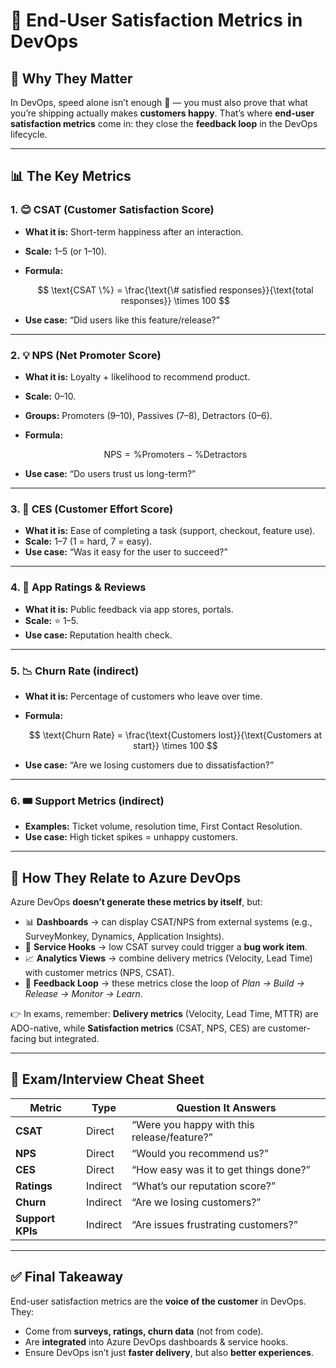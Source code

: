 # 🌟 End-User Satisfaction Metrics in DevOps

## 🎯 Why They Matter

In DevOps, speed alone isn’t enough 🚀 — you must also prove that what you’re shipping actually makes **customers happy**.
That’s where **end-user satisfaction metrics** come in: they close the **feedback loop** in the DevOps lifecycle.

---

## 📊 The Key Metrics

### 1. 😊 CSAT (Customer Satisfaction Score)

- **What it is:** Short-term happiness after an interaction.
- **Scale:** 1–5 (or 1–10).
- **Formula:**

  $$
  \text{CSAT \%} = \frac{\text{\# satisfied responses}}{\text{total responses}} \times 100
  $$

- **Use case:** “Did users like this feature/release?”

---

### 2. 💡 NPS (Net Promoter Score)

- **What it is:** Loyalty + likelihood to recommend product.
- **Scale:** 0–10.
- **Groups:** Promoters (9–10), Passives (7–8), Detractors (0–6).
- **Formula:**

  $$
  \text{NPS} = \% \text{Promoters} - \% \text{Detractors}
  $$

- **Use case:** “Do users trust us long-term?”

---

### 3. 🔁 CES (Customer Effort Score)

- **What it is:** Ease of completing a task (support, checkout, feature use).
- **Scale:** 1–7 (1 = hard, 7 = easy).
- **Use case:** “Was it easy for the user to succeed?”

---

### 4. 📲 App Ratings & Reviews

- **What it is:** Public feedback via app stores, portals.
- **Scale:** ⭐ 1–5.
- **Use case:** Reputation health check.

---

### 5. 📉 Churn Rate (indirect)

- **What it is:** Percentage of customers who leave over time.
- **Formula:**

  $$
  \text{Churn Rate} = \frac{\text{Customers lost}}{\text{Customers at start}} \times 100
  $$

- **Use case:** “Are we losing customers due to dissatisfaction?”

---

### 6. 🎟️ Support Metrics (indirect)

- **Examples:** Ticket volume, resolution time, First Contact Resolution.
- **Use case:** High ticket spikes = unhappy customers.

---

## 🔗 How They Relate to Azure DevOps

Azure DevOps **doesn’t generate these metrics by itself**, but:

- 📊 **Dashboards** → can display CSAT/NPS from external systems (e.g., SurveyMonkey, Dynamics, Application Insights).
- 🔔 **Service Hooks** → low CSAT survey could trigger a **bug work item**.
- 📈 **Analytics Views** → combine delivery metrics (Velocity, Lead Time) with customer metrics (NPS, CSAT).
- 🔄 **Feedback Loop** → these metrics close the loop of _Plan → Build → Release → Monitor → Learn_.

👉 In exams, remember: **Delivery metrics** (Velocity, Lead Time, MTTR) are ADO-native,
while **Satisfaction metrics** (CSAT, NPS, CES) are customer-facing but integrated.

---

## 🧠 Exam/Interview Cheat Sheet

| Metric           | Type     | Question It Answers                         |
| ---------------- | -------- | ------------------------------------------- |
| **CSAT**         | Direct   | “Were you happy with this release/feature?” |
| **NPS**          | Direct   | “Would you recommend us?”                   |
| **CES**          | Direct   | “How easy was it to get things done?”       |
| **Ratings**      | Indirect | “What’s our reputation score?”              |
| **Churn**        | Indirect | “Are we losing customers?”                  |
| **Support KPIs** | Indirect | “Are issues frustrating customers?”         |

---

## ✅ Final Takeaway

End-user satisfaction metrics are the **voice of the customer** in DevOps.
They:

- Come from **surveys, ratings, churn data** (not from code).
- Are **integrated** into Azure DevOps dashboards & service hooks.
- Ensure DevOps isn’t just **faster delivery**, but also **better experiences**.
